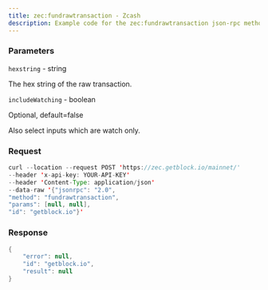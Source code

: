 ```yaml
---
title: zec:fundrawtransaction - Zcash
description: Example code for the zec:fundrawtransaction json-rpc method. Сomplete guide on how to use zec:fundrawtransaction json-rpc in GetBlock.io Web3 documentation.
---
```


### Parameters


`hexstring` - string

The hex string of the raw transaction.

`includeWatching` - boolean

Optional, default=false

Also select inputs which are watch only.

### Request

``` java
curl --location --request POST 'https://zec.getblock.io/mainnet/' 
--header 'x-api-key: YOUR-API-KEY' 
--header 'Content-Type: application/json' 
--data-raw '{"jsonrpc": "2.0",
"method": "fundrawtransaction",
"params": [null, null],
"id": "getblock.io"}'
```

###  Response

``` java
{
    "error": null,
    "id": "getblock.io",
    "result": null
}
```

